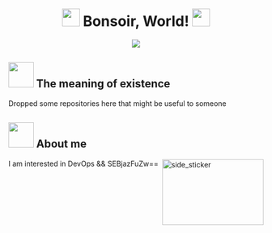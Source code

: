 
<h1 align="center"><img src="https://media1.tenor.com/m/VYUs0iVjqUAAAAAC/digital-life-lain.gif" width="35"><b> Bonsoir, World! </b><img src="https://media1.tenor.com/m/VYUs0iVjqUAAAAAC/digital-life-lain.gif" width="35"></h1>
<!--  -->
<p align="center">
  <a href="https://github.com/DenverCoder1/readme-typing-svg"><img src="https://readme-typing-svg.herokuapp.com?font=Time+New+Roman&color=cyan&size=25&center=true&vCenter=true&width=600&height=100&lines=Maybe+you+shouldn't+look+at+it."></a>
</p>


## <picture><img src = "https://media1.tenor.com/m/VYUs0iVjqUAAAAAC/digital-life-lain.gif" width = 50px></picture> **The meaning of existence**


Dropped some repositories here that might be useful to someone

## <img src="https://media1.tenor.com/m/VYUs0iVjqUAAAAAC/digital-life-lain.gif" width ="50"><b> **About me** </b>

<img align="right" width=200px height=130px alt="side_sticker" src="https://media1.tenor.com/m/VYUs0iVjqUAAAAAC/digital-life-lain.gif" />

I am interested in DevOps && SEBjazFuZw==
